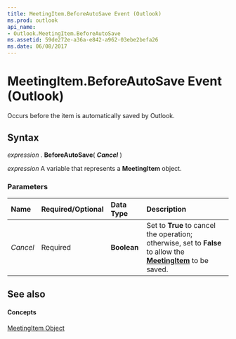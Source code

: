 ```yaml
---
title: MeetingItem.BeforeAutoSave Event (Outlook)
ms.prod: outlook
api_name:
- Outlook.MeetingItem.BeforeAutoSave
ms.assetid: 59de272e-a36a-e842-a962-03ebe2befa26
ms.date: 06/08/2017
---
```



# MeetingItem.BeforeAutoSave Event (Outlook)

Occurs before the item is automatically saved by Outlook.


## Syntax

 _expression_ . **BeforeAutoSave**( **_Cancel_** )

 _expression_ A variable that represents a **MeetingItem** object.


### Parameters



|**Name**|**Required/Optional**|**Data Type**|**Description**|
|:-----|:-----|:-----|:-----|
| _Cancel_|Required| **Boolean**|Set to  **True** to cancel the operation; otherwise, set to **False** to allow the **[MeetingItem](meetingitem-object-outlook.md)** to be saved.|

## See also


#### Concepts


[MeetingItem Object](meetingitem-object-outlook.md)

